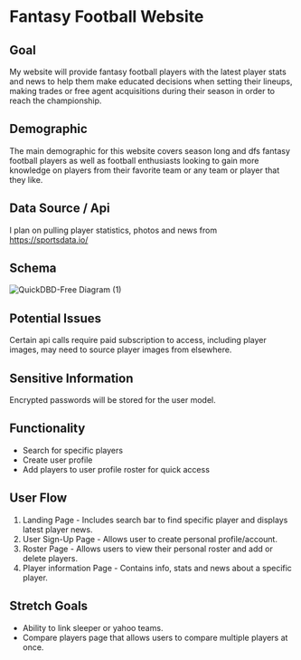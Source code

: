 # Fantasy Football Website

## Goal
My website will provide fantasy football players with the latest player stats and news to help them make educated decisions when setting their lineups, making trades or free agent acquisitions during their season in order to reach the championship.  

## Demographic
The main demographic for this website covers season long and dfs fantasy football players as well as football enthusiasts looking to gain more knowledge on players from their favorite team or any team or player that they like. 

## Data Source / Api
I plan on pulling player statistics, photos and news from https://sportsdata.io/

## Schema
![QuickDBD-Free Diagram (1)](https://user-images.githubusercontent.com/95009830/182983563-e38bd0e3-012b-453b-b961-1ec4bbecbe11.png)

## Potential Issues
Certain api calls require paid subscription to access, including player images, may need to source player images from elsewhere. 

## Sensitive Information
Encrypted passwords will be stored for the user model. 

## Functionality
- Search for specific players
- Create user profile 
- Add players to user profile roster for quick access

## User Flow
1. Landing Page - Includes search bar to find specific player and displays latest player news. 
2. User Sign-Up Page - Allows user to create personal profile/account.
3. Roster Page - Allows users to view their personal roster and add or delete players. 
4. Player information Page - Contains info, stats and news about a specific player. 

## Stretch Goals
- Ability to link sleeper or yahoo teams.
- Compare players page that allows users to compare multiple players at once. 
